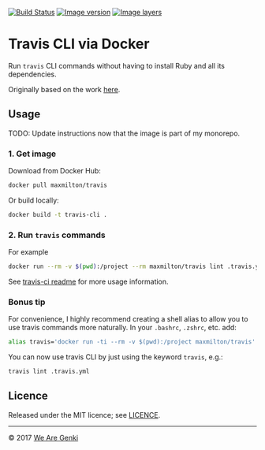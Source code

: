 [![Build Status](https://travis-ci.org/MaxMilton/docker-travis.svg?branch=master)](https://travis-ci.org/MaxMilton/docker-travis) [![Image version](https://images.microbadger.com/badges/version/maxmilton/travis.svg)](https://microbadger.com/images/maxmilton/travis) [![Image layers](https://images.microbadger.com/badges/image/maxmilton/travis.svg)](https://microbadger.com/images/maxmilton/travis)

# Travis CLI via Docker

Run `travis` CLI commands without having to install Ruby and all its dependencies.

Originally based on the work [here](https://github.com/skandyla/docker-travis-cli).

## Usage

TODO: Update instructions now that the image is part of my monorepo.

### 1. Get image

Download from Docker Hub:

```bash
docker pull maxmilton/travis
```

Or build locally:

```bash
docker build -t travis-cli .
```

### 2. Run `travis` commands

For example

```bash
docker run --rm -v $(pwd):/project --rm maxmilton/travis lint .travis.yml
```

See [travis-ci readme](https://github.com/travis-ci/travis.rb#readme) for more usage information.

### Bonus tip

For convenience, I highly recommend creating a shell alias to allow you to use travis commands more naturally. In your `.bashrc`, `.zshrc`, etc. add:

```bash
alias travis='docker run -ti --rm -v $(pwd):/project maxmilton/travis'
```

You can now use travis CLI by just using the keyword `travis`, e.g.:

```bash
travis lint .travis.yml
```

## Licence

Released under the MIT licence; see [LICENCE](https://github.com/MaxMilton/docker-travis/blob/master/LICENCE).

-----

© 2017 [We Are Genki](https://wearegenki.com)
